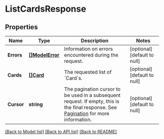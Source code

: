 # ListCardsResponse

## Properties
Name | Type | Description | Notes
------------ | ------------- | ------------- | -------------
**Errors** | [**[]ModelError**](Error.md) | Information on errors encountered during the request. | [optional] [default to null]
**Cards** | [**[]Card**](Card.md) | The requested list of &#x60;Card&#x60;s. | [optional] [default to null]
**Cursor** | **string** | The pagination cursor to be used in a subsequent request. If empty, this is the final response.  See [Pagination](https://developer.squareup.com/docs/build-basics/common-api-patterns/pagination) for more information. | [optional] [default to null]

[[Back to Model list]](../README.md#documentation-for-models) [[Back to API list]](../README.md#documentation-for-api-endpoints) [[Back to README]](../README.md)

